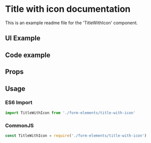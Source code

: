 # Title with icon documentation

This is an example readme file for the 'TitleWithIcon' component.

## UI Example

<!-- STORY -->

## Code example

<!-- SOURCE -->

## Props

<!-- PROPS -->

## Usage

### ES6 Import
```js
import TitleWithIcon from './form-elements/title-with-icon'
```

### CommonJS

```js
const TitleWithIcon = require('./form-elements/title-with-icon')
